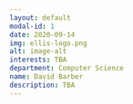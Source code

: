 ```yaml
---
layout: default
modal-id: 1
date: 2020-09-14
img: ellis-logo.png
alt: image-alt
interests: TBA
department: Computer Science
name: David Barber
description: TBA 
---
```

